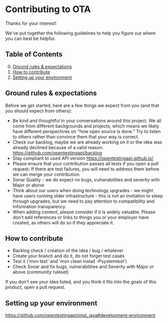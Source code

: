 # Contributing to OTA

Thanks for your interest!

We've put together the following guidelines to help you figure out where you can best be helpful.

## Table of Contents

0. [Ground rules & expectations](#ground-rules--expectations)
0. [How to contribute](#how-to-contribute)
0. [Setting up your environment](#setting-up-your-environment)

## Ground rules & expectations

Before we get started, here are a few things we expect from you (and that you should expect from others):

* Be kind and thoughtful in your conversations around this project. We all come from different backgrounds and projects, which means we likely have different perspectives on "how open source is done." Try to listen to others rather than convince them that your way is correct.
* Check our backlog, maybe we are already working on it or the idea was already declined because of a valid reason. https://github.com/opentestingapi/backlog
* Stay compliant to used API version https://opentestingapi.github.io/
* Please ensure that your contribution passes all tests if you open a pull request. If there are test failures, you will need to address them before we can merge your contribution.
* Sonar Quality - we do expect no bugs, vulnerabilities and severity with Major or above
* Think about our users when doing technology upgrades - we might have users running older infrastructure - this is not an invitation to sleep through upgrades, but we need to pay attention to compatibility and information transparency.
* When adding content, please consider if it is widely valuable. Please don't add references or links to things you or your employer have created, as others will do so if they appreciate it.

## How to contribute

* Backlog check / creation of the idea / bug / whatever
* Create your branch and do it, do not forget test cases
* Test it ('mvn test' and 'mvn clean install -Psystemtest')
* Check Sonar and fix bugs, vulnerabilities and Severity with Major or above (community ruleset)

If you don't see your idea listed, and you think it fits into the goals of this product, open a pull request.

## Setting up your environment

https://github.com/opentestingapi/impl_java#development-environment
